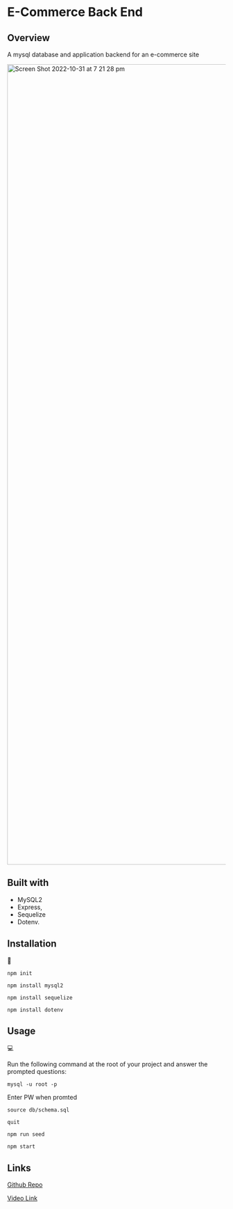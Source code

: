 #  E-Commerce Back End

## Overview

A mysql database and application backend for an e-commerce site

<img width="1840" alt="Screen Shot 2022-10-31 at 7 21 28 pm" src="https://user-images.githubusercontent.com/107826386/198963448-1d04c973-1576-421c-b711-98178f28d029.png">


## Built with
- MySQL2
- Express, 
- Sequelize  
- Dotenv.

## Installation
💾   
  
`npm init`

`npm install mysql2`

`npm install sequelize`

`npm install dotenv`
  
## Usage
💻   
  
Run the following command at the root of your project and answer the prompted questions:

`mysql -u root -p`

Enter PW when promted

`source db/schema.sql`

`quit`

`npm run seed`
  
`npm start`

## Links

[Github Repo](https://github.com/AlexMastroianni/E-Commerce-Backend)

[Video Link](https://drive.google.com/file/d/1suABwRqIck5SwpYh2cYn6GVZdx6J-Rud/view?usp=share_link)

